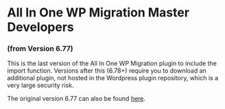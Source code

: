 # All In One WP Migration Master Developers ###
### (from Version 6.77) ###

This is the last version of the All In One WP Migration plugin to include the import function. Versions after this (6.78+) require you to download an additional plugin, not hosted in the Wordpress plugin repository, which is a very large security risk. 

The original version 6.77 can also be found [here](https://downloads.wordpress.org/plugin/all-in-one-wp-migration.6.77.zip). 
